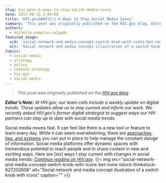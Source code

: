 ```yaml
---
slug: hiv-govs-6-ways-to-stay-social-media-savvy
date: 2017-08-31 2:49:00
title: 'HIV.gov&#8217;s 6 Ways to Stay Social Media Savvy'
summary: 'This post was originally published on the HIV.gov blog. Editor’s Note: At HIV.gov, our team calls include a weekly update on digital trends. These updates allow us to stay current and inform our work. We recently asked HIV.gov’s former digital strategist to suggest ways our HIV partners can stay up to date with social media trends.'
authors:
  - michelle-samplin-salgado
featured_image:
  uid: 'social-network-and-media-concept-switch-knob-with-icons-bet-noire-istock-thinkstock-627202608'
  alt: 'Social network and media concept illustration of a switch knob with icons.'
topics:
  - social-media
  - strategy
  - policy
  - content-strategy
  - hiv-gov
  - social-media
---
```


> _This post was originally published on the [HIV.gov blog](https://www.hiv.gov/blog/staying-current-today-s-fast-moving-social-media-world)._

_**Editor’s Note:** At HIV.gov, our team calls include a weekly update on digital trends. These updates allow us to stay current and inform our work. We recently asked HIV.gov’s former digital strategist to suggest ways our HIV partners can stay up to date with social media trends._

Social media moves fast. It can feel like there is a new tool or feature to learn every day. While it can seem overwhelming, there are <a class="external-link" href="https://blog.bufferapp.com/social-media-news" target="_blank" rel="noopener">approaches, tips, and systems</a> you can put in place to help manage the constant deluge of information. Social media platforms offer dynamic spaces with tremendous potential to reach people and to share content in new and exciting ways. Here are [six] ways I stay current with changes in social media trends: _[Continue reading on HIV.gov](https://www.hiv.gov/blog/staying-current-today-s-fast-moving-social-media-world)_. {{< img src="social-network-and-media-concept-switch-knob-with-icons-bet-noire-istock-thinkstock-627202608" alt="Social network and media concept illustration of a switch knob with icons" caption="" >}}
